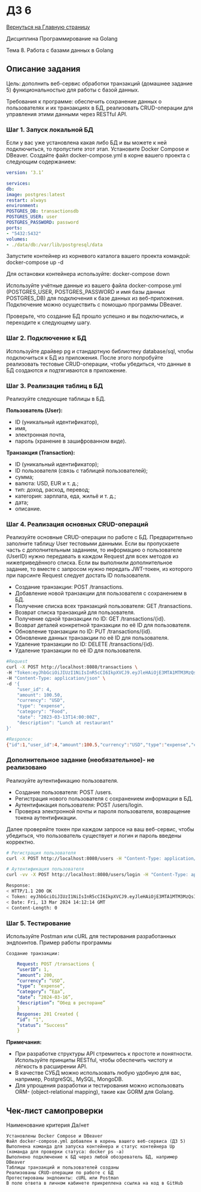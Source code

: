 # ДЗ 6

[Вернуться на Главную страницу](../../../README.MD)

Дисциплина	Программирование на Golang

Тема 8. Работа с базами данных в Golang


## Описание задания

Цель: дополнить веб-сервис обработки транзакций (домашнее задание 5) функциональностью для работы с базой данных.

Требования к программе: обеспечить сохранение данных о пользователях и их транзакциях в БД, реализовать CRUD-операции для управления этими данными через RESTful API.

### Шаг 1. Запуск локальной БД

Если у вас уже установлена какая либо БД и вы можете к ней подключиться, то пропустите этот этап.
Установите Docker Compose и DBeaver. Создайте файл docker-compose.yml в корне вашего проекта с следующим содержанием:

``` yaml
version: ‘3.1’

services:
db:
image: postgres:latest
restart: always
environment:
POSTGRES_DB: transactionsdb
POSTGRES_USER: user
POSTGRES_PASSWORD: password
ports:
- "5432:5432"
volumes:
- ./data/db:/var/lib/postgresql/data
```

Запустите контейнер из корневого каталога вашего проекта командой:
docker-compose up -d

Для остановки контейнера используйте:
docker-compose down

Используйте учётные данные из вашего файла docker-compose.yml (POSTGRES_USER, POSTGRES_PASSWORD и имя базы данных POSTGRES_DB) для подключения к базе данных из веб-приложения.
Подключение можно осуществить с помощью программы DBeaver.

Проверьте, что создание БД прошло успешно и вы подключились, и переходите к следующему шагу.

### Шаг 2. Подключение к БД

Используйте драйвер pg и стандартную библиотеку database/sql, чтобы подключиться к БД из приложения. После этого попробуйте реализовать тестовые CRUD-операции, чтобы убедиться, что данные в БД создаются и подтягиваются в приложение.

### Шаг 3. Реализация таблиц в БД

Реализуйте следующие таблицы в БД.

**Пользователь (User):**

- ID (уникальный идентификатор),
- имя,
- электронная почта,
- пароль (хранение в зашифрованном виде).

**Транзакция (Transaction):**
- ID (уникальный идентификатор);
- ID пользователя (связь с таблицей пользователей);
- сумма;
- валюта: USD, EUR и т. д.;
- тип: доход, расход, перевод;
- категория: зарплата, еда, жильё и т. д.;
- дата;
- описание.

### Шаг 4. Реализация основных CRUD-операций

Реализуйте основные CRUD-операции по работе с БД. Предварительно заполните таблицу User тестовыми данными. Если вы пропускаете часть с дополнительным заданием, то информацию о пользователе (UserID) нужно передавать в каждом Request для всех методов из нижеприведённого списка. Если вы выполнили дополнительное задание, то вместе с запросом нужно передать JWT-токен, из которого при парсинге Request следует достать ID пользователя.

- Создание транзакции: POST /transactions.
- Добавление новой транзакции для пользователя с сохранением в БД.
- Получение списка всех транзакций пользователя: GET /transactions.
- Возврат списка транзакций для пользователя.
- Получение одной транзакции по ID: GET /transactions/{id}.
- Возврат деталей конкретной транзакции по её ID для пользователя.
- Обновление транзакции по ID: PUT /transactions/{id}.
- Обновление данных транзакции по её ID для пользователя.
- Удаление транзакции по ID: DELETE /transactions/{id}.
- Удаление транзакции по её ID для пользователя.

```bash
#Request
curl -X POST http://localhost:8080/transactions \
-H "Token:eyJhbGciOiJIUzI1NiIsInR5cCI6IkpXVCJ9.eyJleHAiOjE3MTA1MTM3MzQsInVzZXJfaWQiOjR9.D7YnMNY6o-07cJ37oUciISumH_WBv97FZFQNPG7k9so" \
-H "Content-Type: application/json" \
-d '{
    "user_id": 4,
    "amount": 100.50,
    "currency": "USD",
    "type": "expense",
    "category": "Food",
    "date": "2023-03-13T14:00:00Z",
    "description": "Lunch at restaurant"
}'

#Responce:
{"id":1,"user_id":4,"amount":100.5,"currency":"USD","type":"expense","category":"Food","date":"2023-03-13T14:00:00Z","description":"Lunch at restaurant"}
```

### Дополнительное задание (необязательное)- не реализовано

Реализуйте аутентификацию пользователя.
- Создание пользователя: POST /users.
- Регистрация нового пользователя с сохранением информации в БД.
- Аутентификация пользователя: POST /users/login.
- Проверка электронной почты и пароля пользователя, возвращение токена аутентификации.

Далее проверяйте токен при каждом запросе на ваш веб-сервис, чтобы убедиться, что пользователь существует и логин и пароль введены корректно.

```bash
# Регистрация пользователя
curl -X POST http://localhost:8080/users -H "Content-Type: application/json" -d '{"name":"John Doe", "email":"john.doe1@example.com", "password":"passwd01"}'

# Аутентификация пользователя
curl -vv -X POST http://localhost:8080/users/login -H "Content-Type: application/json" -d '{"email":"john.doe1@example.com", "password":"passwd01"}'

Response:
< HTTP/1.1 200 OK
< Token: eyJhbGciOiJIUzI1NiIsInR5cCI6IkpXVCJ9.eyJleHAiOjE3MTA1MTM3MzQsInVzZXJfaWQiOjR9.D7YnMNY6o-07cJ37oUciISumH_WBv97FZFQNPG7k9so
< Date: Fri, 13 Mar 2024 14:12:14 GMT
< Content-Length: 0

```

### Шаг 5. Тестирование
Используйте Postman или cURL для тестирования разработанных эндпоинтов.
Пример работы программы

    Создание транзакции:
```yaml
    Request: POST /transactions {
    “userID”: 1,
    “amount”: 200,
    “currency”: “USD”,
    “type”: “expense”,
    “category”: “Еда”,
    “date”: “2024-03-16”,
    “description”: “Обед в ресторане”
    }
    Response: 201 Created {
    “id”: “1”,
    “status”: “Success”
    }

```

**Примечания:**

- При разработке структуры API стремитесь к простоте и понятности. Используйте принципы RESTful, чтобы обеспечить чистоту и лёгкость в расширении API.
- В качестве СУБД можно использовать любую удобную для вас, например, PostgreSQL, MySQL, MongoDB.
- Для упрощения разработки и тестирования можно использовать ORM- (object-relational mapping), такие как GORM для Golang.

## Чек-лист самопроверки

Наименование критерия	Да/нет

    Установлены Docker Compose и DBeaver
    Файл docker-compose.yml добавлен в корень вашего веб-сервиса (ДЗ 5)
    Выполнена команда для запуска контейнера и статус контейнера Up (команда для проверки статуса: docker ps -a)
    Выполнено подключение к БД через любой обозреватель БД, например DBeaver
    Таблицы транзакций и пользователей созданы
    Реализованы CRUD-операции по работе с БД
    Протестированы эндпоинты: cURL или Postman
    В поле ответа в личном кабинете прикреплена ссылка на код в GitHub

